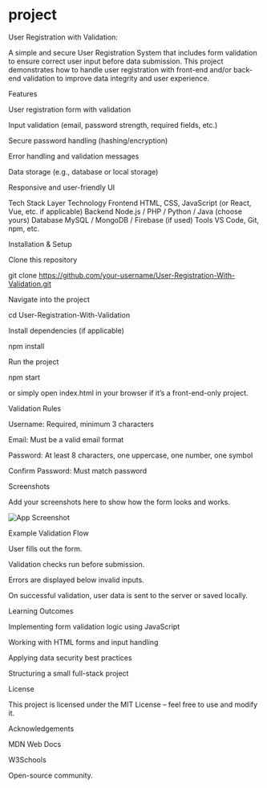 # project
User Registration with Validation:

A simple and secure User Registration System that includes form validation to ensure correct user input before data submission. This project demonstrates how to handle user registration with front-end and/or back-end validation to improve data integrity and user experience.

Features

User registration form with validation

Input validation (email, password strength, required fields, etc.)

Secure password handling (hashing/encryption)

Error handling and validation messages

Data storage (e.g., database or local storage)

Responsive and user-friendly UI

Tech Stack
Layer	Technology
Frontend	HTML, CSS, JavaScript (or React, Vue, etc. if applicable)
Backend	Node.js / PHP / Python / Java (choose yours)
Database	MySQL / MongoDB / Firebase (if used)
Tools	VS Code, Git, npm, etc.

Installation & Setup

Clone this repository

git clone https://github.com/your-username/User-Registration-With-Validation.git


Navigate into the project

cd User-Registration-With-Validation


Install dependencies (if applicable)

npm install


Run the project

npm start


or simply open index.html in your browser if it’s a front-end-only project.

Validation Rules

Username: Required, minimum 3 characters

Email: Must be a valid email format

Password: At least 8 characters, one uppercase, one number, one symbol

Confirm Password: Must match password

Screenshots

Add your screenshots here to show how the form looks and works.

![App Screenshot](./screenshots/registration-form.png)

Example Validation Flow

User fills out the form.

Validation checks run before submission.

Errors are displayed below invalid inputs.

On successful validation, user data is sent to the server or saved locally.

Learning Outcomes

Implementing form validation logic using JavaScript

Working with HTML forms and input handling

Applying data security best practices

Structuring a small full-stack project

License

This project is licensed under the MIT License – feel free to use and modify it.

Acknowledgements

MDN Web Docs

W3Schools

Open-source community.
